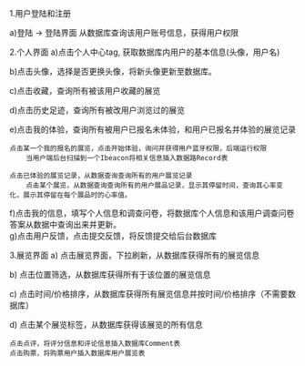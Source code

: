 1.用户登陆和注册

a)登陆 -> 登陆界面 从数据库查询该用户账号信息，获得用户权限

2.个人界面
a)点击个人中心tag,  获取数据库内用户的基本信息(头像，用户名)

b)点击头像，选择是否更换头像，将新头像更新至数据库。

c)点击收藏，查询所有被该用户收藏的展览

d)点击历史足迹，查询所有被改用户浏览过的展览

e)点击我的体验，查询所有被用户已报名未体验，和用户已报名并体验的展览记录
   
    点击某一个我的报名的展览，点击开始体验，询问并获得用户蓝牙权限，后端运行权限
        当用户端后台扫描到一个Ibeacon将相关信息插入数据路Record表
        
    点击已体验的展览记录，从数据查询查询所有的用户展览记录
        点击某个展览，从数据查询查询所有的用户展品记录，显示其停留时间，查询其心率变化，展示其停留在每个展品时的心率值。
f)点击我的信息，填写个人信息和调查问卷，将数据库个人信息和该用户调查问卷答案从数据中查询出来并更新。   
g)点击用户反馈，点击提交反馈，将反馈提交给后台数据库

3.展览界面
a) 点击展览界面，下拉刷新，从数据库获得所有的展览信息

b) 点击位置筛选，从数据库获得所有于该位置的展览信息

c) 点击时间/价格排序，从数据库获得所有展览信息并按时间/价格排序（不需要数据库）

d) 点击某个展览标签，从数据库获得该展览的所有信息
    
    点击点评，将评分信息和评论信息插入数据库Comment表
    点击购票，将购票用户插入数据库用户展览表




